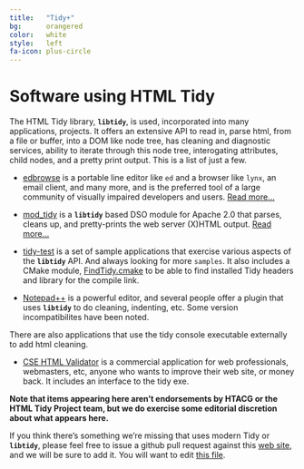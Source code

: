 ```yaml
---
title:   "Tidy+"
bg:      orangered
color:   white
style:   left
fa-icon: plus-circle
---
```


# Software using HTML Tidy

The HTML Tidy library, **`libtidy`**, is used, incorporated into many applications, projects. It offers an
extensive API to read in, parse html, from a file or buffer, into a DOM like node tree, has cleaning 
and diagnostic services, ability to iterate through this node tree, interogating attributes, 
child nodes, and a pretty print output. This is a list of just a few.

- [edbrowse][10] is a portable line editor like `ed` and a browser like `lynx`, an email
  client, and many more, and is the preferred tool of a large community of visually
  impaired developers and users. [Read more…][11]
  
- [mod_tidy][20] is a **`libtidy`** based DSO module for Apache 2.0 that parses, cleans up,
  and pretty-prints the web server (X)HTML output. [Read more…][21]

- [tidy-test][30] is a set of sample applications that exercise various aspects of the **`libtidy`**
  API. And always looking for more `samples`. It also includes a CMake module, [FindTidy.cmake][31]
  to be able to find installed Tidy headers and library for the compile link.
  
- [Notepad++][40] is a powerful editor, and several people offer a plugin that uses **`libtidy`** 
  to do cleaning, indenting, etc. Some version incompatibilites have been noted.

There are also applications that use the tidy console executable externally to add 
html cleaning.

- [CSE HTML Validator][41] is a commercial application for web professionals, webmasters, 
  etc, anyone who wants to improve their web site, or money back. It includes an interface
  to the tidy exe.

**Note that items appearing here aren’t endorsements by HTACG or the HTML Tidy Project team,
but we do exercise some editorial discretion about what appears here.**

If you think there’s something we’re missing that uses modern Tidy or **`libtidy`**, please 
feel free to issue a github pull request against this [web site][1], and we will be sure to
add it. You will want to edit [this file][2].


[1]: https://github.com/htacg/tidy-html5/tree/gh-pages
[2]: https://github.com/htacg/tidy-html5/blob/gh-pages/index/_posts/1970-07-01-tidy_plus.md

[10]: https://github.com/CMB/edbrowse
[11]: /plus/#plus_edbrowse

[20]: http://sourceforge.net/projects/mod-tidy/
[21]: /plus/#plus_mod_tidy

[30]: https://github.com/geoffmcl/tidy-test
[31]: https://github.com/geoffmcl/tidy-test/blob/master/CMakeModules/FindTidy.cmake

[40]: https://notepad-plus-plus.org/

[41]: https://www.htmlvalidator.com/

